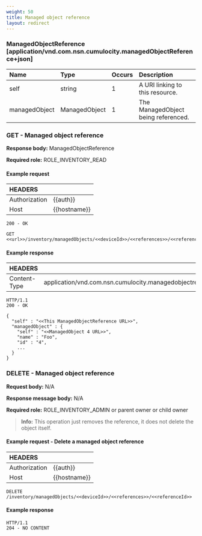```yaml
---
weight: 50
title: Managed object reference
layout: redirect
---
```


### ManagedObjectReference [application/vnd.com.nsn.cumulocity.managedObjectReference+json]

|Name|Type|Occurs|Description|
|:---|:---|:-----|:----------|
|self|string|1|A URI linking to this resource.|
|managedObject|ManagedObject|1|The ManagedObject being referenced.|

### GET - Managed object reference

**Response body:** ManagedObjectReference

**Required role:** ROLE\_INVENTORY\_READ

#### Example request

|HEADERS||
|:---|:---|
|Authorization|{{auth}}
|Host|{{hostname}}

```http    
200 - OK

GET <<url>>/inventory/managedObjects/<<deviceId>>/<<references>>/<<referenceId>>
```

#### Example response

|HEADERS||
|:---|:---|
|Content-Type|application/vnd.com.nsn.cumulocity.managedobjectreference+json;ver=...

```http
HTTP/1.1
200 - OK

{
  "self" : "<<This ManagedObjectReference URL>>",
  "managedObject" : {
    "self" : "<<ManagedObject 4 URL>>",
    "name" : "Foo",
    "id" : "4",
    ...
  }
}
```

### DELETE - Managed object reference

**Request body:** N/A

**Response message body:** N/A

**Required role:** ROLE\_INVENTORY\_ADMIN or parent owner or child owner

> **Info:** This operation just removes the reference, it does not delete the object itself.

#### Example request - Delete a managed object reference

|HEADERS||
|:---|:---|
|Authorization|{{auth}}
|Host|{{hostname}}

```http
DELETE /inventory/managedObjects/<<deviceId>>/<<references>>/<<referenceId>>
```

#### Example response

```http
HTTP/1.1
204 - NO CONTENT
```
